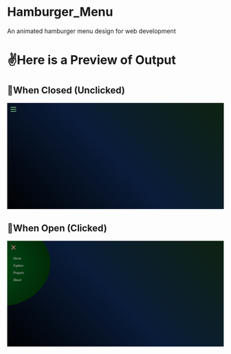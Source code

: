 # Hamburger_Menu
An animated hamburger menu design for web development
<h1>✌️Here is a Preview of Output</h1>
<h2> 🔳When Closed (Unclicked)</h2>
<img src="./Closed.png" max-width="800px">
<h2> 🔳When Open (Clicked)</h2>
<img src="./Open.png" max-width="800px">
